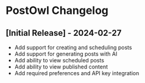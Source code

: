 # PostOwl Changelog

## [Initial Release] - 2024-02-27

- Add support for creating and scheduling posts
- Add support for generating posts with AI
- Add ability to view scheduled posts
- Add ability to view published content
- Add required preferences and API key integration